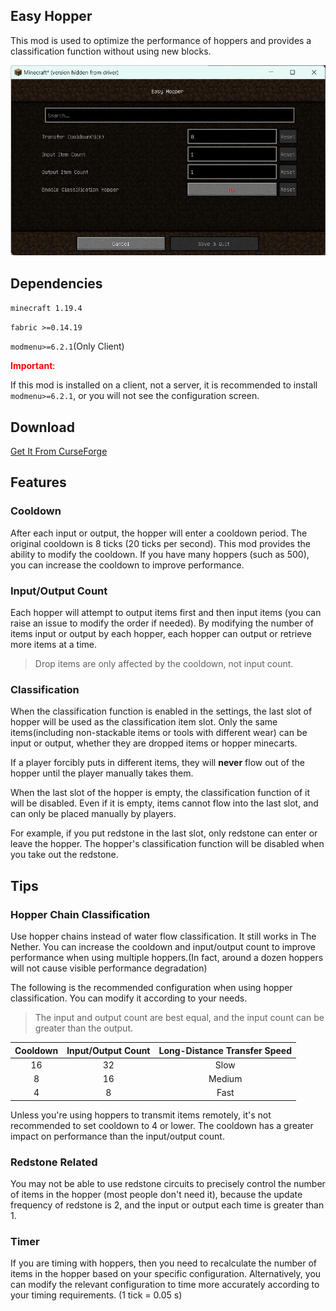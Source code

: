 ## Easy Hopper

This mod is used to optimize the performance of hoppers and provides a classification function without using new blocks.

![Screenshot](res/screenshot_EN.jpg)

## Dependencies

``minecraft 1.19.4``

``fabric >=0.14.19``

``modmenu>=6.2.1``(Only Client)

**<font color=red>Important</font>**:

If this mod is installed on a client, not a server, it is recommended to install ``modmenu>=6.2.1``, or you will not see the configuration screen.

## Download

[Get It From CurseForge](https://www.curseforge.com/minecraft/mc-mods/easyhopper)

## Features

### Cooldown

After each input or output, the hopper will enter a cooldown period. The original cooldown is 8 ticks (20 ticks per second). This mod provides the ability to modify the cooldown. If you have many hoppers (such as 500), you can increase the cooldown to improve performance.

### Input/Output Count

Each hopper will attempt to output items first and then input items (you can raise an issue to modify the order if needed). By modifying the number of items input or output by each hopper, each hopper can output or retrieve more items at a time. 

>Drop items are only affected by the cooldown, not input count.

### Classification

When the classification function is enabled in the settings, the last slot of hopper will be used as the classification item slot. Only the same items(including non-stackable items or tools with different wear) can be input or output, whether they are dropped items or hopper minecarts.

If a player forcibly puts in different items, they will **never** flow out of the hopper until the player manually takes them.

When the last slot of the hopper is empty, the classification function of it will be disabled. Even if it is empty, items cannot flow into the last slot, and can only be placed manually by players.

For example, if you put redstone in the last slot, only redstone can enter or leave the hopper. The hopper's classification function will be disabled when you take out the redstone.

## Tips

### Hopper Chain Classification

Use hopper chains instead of water flow classification. It still works in The Nether. You can increase the cooldown and input/output count to improve performance when using multiple hoppers.(In fact, around a dozen hoppers will not cause visible performance degradation)

The following is the recommended configuration when using hopper classification. You can modify it according to your needs. 

>The input and output count are best equal, and the input count can be greater than the output.

| Cooldown | Input/Output Count	 | Long-Distance Transfer Speed |
|:--------:|:-------------------:|:----------------------------:|
|    16    |         32          |             Slow             |
|    8     |         16          |            Medium            |
|    4     |          8          |             Fast             |

Unless you're using hoppers to transmit items remotely, it's not recommended to set cooldown to 4 or lower. The cooldown has a greater impact on performance than the input/output count.

### Redstone Related

You may not be able to use redstone circuits to precisely control the number of items in the hopper (most people don't need it), because the update frequency of redstone is 2, and the input or output each time is greater than 1.

### Timer

If you are timing with hoppers, then you need to recalculate the number of items in the hopper based on your specific configuration. Alternatively, you can modify the relevant configuration to time more accurately according to your timing requirements. (1 tick = 0.05 s)
